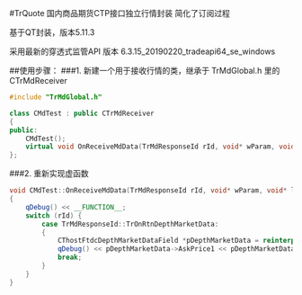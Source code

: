 #TrQuote
国内商品期货CTP接口独立行情封装
简化了订阅过程

基于QT封装，版本5.11.3

采用最新的穿透式监管API 版本 6.3.15_20190220_tradeapi64_se_windows

##使用步骤：
###1. 新建一个用于接收行情的类，继承于 TrMdGlobal.h 里的 CTrMdReceiver
```cpp
#include "TrMdGlobal.h"

class CMdTest : public CTrMdReceiver
{
public:
    CMdTest();
    virtual void OnReceiveMdData(TrMdResponseId rId, void* wParam, void* lParam) override;
};
```
###2. 重新实现虚函数
```cpp
void CMdTest::OnReceiveMdData(TrMdResponseId rId, void* wParam, void* lParam)
{
    qDebug() << __FUNCTION__;
    switch (rId) {
        case TrMdResponseId::TrOnRtnDepthMarketData:
        {
            CThostFtdcDepthMarketDataField *pDepthMarketData = reinterpret_cast<CThostFtdcDepthMarketDataField *>(wParam);
            qDebug() << pDepthMarketData->AskPrice1 << pDepthMarketData->BidPrice1 << pDepthMarketData->InstrumentID << pDepthMarketData->UpdateTime;
            break;
        }
    }
}
```